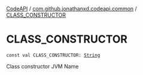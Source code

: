 [CodeAPI](../index.md) / [com.github.jonathanxd.codeapi.common](index.md) / [CLASS_CONSTRUCTOR](.)

# CLASS_CONSTRUCTOR

`const val CLASS_CONSTRUCTOR: `[`String`](https://kotlinlang.org/api/latest/jvm/stdlib/kotlin/-string/index.html)

Class constructor JVM Name


